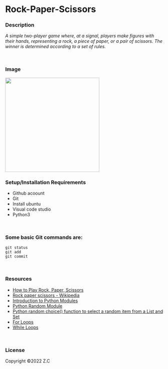 # **Rock-Paper-Scissors**
### **Description**
 *A simple two-player game where, at a signal, players make figures with their hands, representing a rock, a piece of paper, or a pair of scissors. The winner is determined according to a set of rules.*

<br>

### **Image**


<img src="https://res.cloudinary.com/zilfa/image/upload/v1654106187/Rock_paper_scissors_ieakmo.png" width="300" height="300">

<br>

### **Setup/Installation Requirements**
- Github acoount 
- Git
- Install ubuntu
- Visual code studio
- Python3

<br>


### **Some basic Git commands are:**
```
git status
git add
git commit
```

<br>

### **Resources**

- [How to Play Rock, Paper, Scissors](https://www.youtube.com/watch?v=ND4fd6yScBM)
- [Rock paper scissors - Wikipedia](https://en.wikipedia.org/wiki/Rock_paper_scissors)
- [Introduction to Python Modules](https://www.youtube.com/watch?v=uoVUOTPL9Rw&list=PLxuUHF3OiqfWAITD4gPUHZ1GcYRqmyF7P&index=27)
- [Python Random Module](https://www.w3schools.com/python/module_random.asp)
- [Python random choice() function to select a random item from a List and Set](https://pynative.com/python-random-choice/)
- [For Loops](https://www.youtube.com/watch?v=P9sIg93Boso&list=PLxuUHF3OiqfWAITD4gPUHZ1GcYRqmyF7P&index=19)
- [While Loops](https://www.youtube.com/watch?v=J8dkgM8Mck0&list=PLxuUHF3OiqfWAITD4gPUHZ1GcYRqmyF7P&index=20)

<br>

### **License**

Copyright &copy;2022 Z.C
